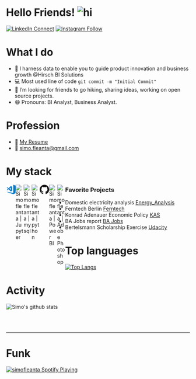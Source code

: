 # Hello Friends! <img src="https://user-images.githubusercontent.com/1303154/88677602-1635ba80-d120-11ea-84d8-d263ba5fc3c0.gif" width="28px" alt="hi">

[![LinkedIn Connect](https://img.shields.io/badge/LinkedIn-Connect-blue)](https://www.linkedin.com/in/simonafleanta)
[![Instagram Follow](https://img.shields.io/badge/Instagram-Follow-green)](https://www.instagram.com/simo_fleanta/?hl=en)

# What I do

- 🔭 I harness data to enable you to guide product innovation and business growth @Hirsch BI Solutions
- :computer: Most used line of code `git commit -m "Initial Commit"`
- 🤔 I’m looking for friends to go hiking, sharing ideas, working on open source projects.
- 😄 Pronouns: BI Analyst, Business Analyst.



# Profession

- :paperclip: [My Resume](https://github.com/simofleanta/Draft-Notebooks/files/5838026/Simona.Fleanta.Resume.pdf)
- :email: simo.fleanta@gmail.com



# My stack


<img align="left" alt="Visual Studio Code" width="26px" src="https://raw.githubusercontent.com/github/explore/80688e429a7d4ef2fca1e82350fe8e3517d3494d/topics/visual-studio-code/visual-studio-code.png" />

<img align="left" alt="Simofleanta | Jupyter" width="22px" color="#F2C811" src="https://cdn.jsdelivr.net/npm/simple-icons@v3/icons/jupyter.svg" />

<img align="left" alt="Simofleanta | mysql" width="22px" color="#F2C811" src="https://cdn.jsdelivr.net/npm/simple-icons@v3/icons/mysql.svg" />

<img align="left" alt="Simofleanta | python" width="22px" color="#F2C811" src="https://cdn.jsdelivr.net/npm/simple-icons@v3/icons/python.svg" />

<img align="left" alt="GitHub" width="26px" src="https://raw.githubusercontent.com/github/explore/78df643247d429f6cc873026c0622819ad797942/topics/github/github.png" />

<img align="left" alt="Simofleanta | Power BI" width="22px" color="#F2C811" src="https://cdn.jsdelivr.net/npm/simple-icons@v3/icons/powerbi.svg" />

<img align="left" alt="Simofleanta | Adobe Photoshop" width="22px" color="#F2C811" src="https://cdn.jsdelivr.net/npm/simple-icons@v3/icons/adobephotoshop.svg" />




### Favorite Projects

- Domestic electricity analysis [Energy_Analysis](https://github.com/Hirsch-BI-Solutions/Electric-Energy-Consumption-Analysis)
- Ferntech Berlin [Ferntech](https://github.com/Hirsch-BI-Solutions/Ferntech-Insights/blob/main/Power%20%20Venture%20BI%20dashboard%20visual.MD)
- Konrad Adenauer Economic Policy [KAS](https://github.com/Tracking-International-Affairs/Economic-Policy-debate)
- BA Jobs report [BA Jobs](https://github.com/simofleanta/BA-Jobs-Report)
- Bertelsmann Scholarship Exercise [Udacity](https://github.com/simofleanta/Udacity)



#  Top languages

[![Top Langs](https://github-readme-stats.vercel.app/api/top-langs/?username=simofleanta)](https://github.com/Simofleanta/github-readme-stats)




# Activity

![Simo's github stats](https://github-readme-stats.vercel.app/api?username=simofleanta&show_icons=true&hide_border=true)

</details>

<br />
<br />

---
                                                                    


# Funk

[<img src="https://now-playing-simofleanta.vercel.app/api/spotify-playing" alt="simofleanta Spotify Playing" width="350" />](https://open.spotify.com/user/40ghawdoblwzgun5xf6ci4icm)


